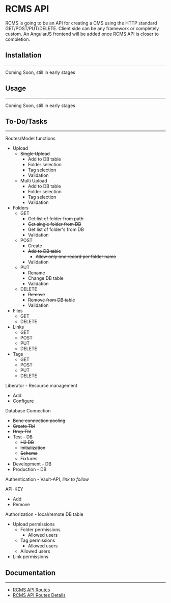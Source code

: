 # RCMS API

RCMS is going to be an API for creating a CMS using the HTTP standard GET/POST/PUT/DELETE. Client side can be any framework or completely custom. An AngularJS frontend will be added once RCMS API is closer to completion. 

## Installation
---
Coming Soon, still in early stages

## Usage
---
Coming Soon, still in early stages
## To-Do/Tasks
---
Routes/Model functions
* Upload
    * ~~Single Upload~~
        * Add to DB table
        * Folder selection
        * Tag selection
        * Validation  
    * Multi Upload
        * Add to DB table   
        * Folder selection
        * Tag selection
        * Validation  
* Folders
    * GET
        * ~~Get list of folder from path~~
        * ~~Get single folder from DB~~
        * Get list of folder's from DB        
        * Validation
    * POST
        * ~~Create~~
        * ~~Add to DB table~~
            * ~~Allow only one record per folder name~~ 
        * Validation
    * PUT
        * ~~Rename~~
        * Change DB table
        * Validation
    * DELETE
        * ~~Remove~~
        * ~~Remove from DB table~~
        * Validation
* Files
    * GET
    * DELETE
* Links
    * GET
    * POST
    * PUT
    * DELETE
* Tags
    * GET
    * POST
    * PUT
    * DELETE

Liberator - Resource management
* Add
* Configure

Database Connection
* ~~Bone connection pooling~~
* ~~Create Tbl~~
* ~~Drop Tbl~~
* Test - DB
    * ~~H2 DB~~
    * ~~Initialization~~
    * ~~Schema~~
    * Fixtures
* Development - DB
* Production - DB

Authentication - Vault-API, *link to follow*

API-KEY
* Add
* Remove

Authorization - local/remote DB table
* Upload permissions
    * Folder permissions
        * Allowed users 
    * Tag permissions
        * Allowed users
    * Allowed users
* Link permissions


## Documentation
---
* [RCMS API Routes](https://github.com/yatesj9/rcms/blob/master/doc/routes.md)
* [RCMS API Routes Details](https://github.com/yatesj9/rcms/blob/master/doc/routes_details.md)
